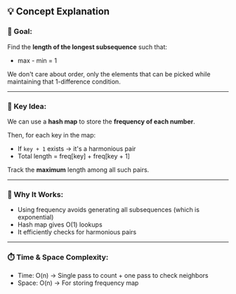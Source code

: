 ## 💡 Concept Explanation

### 🔑 Goal:
Find the **length of the longest subsequence** such that:
- max - min = 1

We don't care about order, only the elements that can be picked while maintaining that 1-difference condition.

---

### 🧠 Key Idea:
We can use a **hash map** to store the **frequency of each number**.

Then, for each key in the map:
- If `key + 1` exists → it's a harmonious pair
- Total length = freq[key] + freq[key + 1]

Track the **maximum** length among all such pairs.

---

### 💼 Why It Works:
- Using frequency avoids generating all subsequences (which is exponential)
- Hash map gives O(1) lookups
- It efficiently checks for harmonious pairs

---

### ⏱️ Time & Space Complexity:
- Time: O(n) → Single pass to count + one pass to check neighbors
- Space: O(n) → For storing frequency map